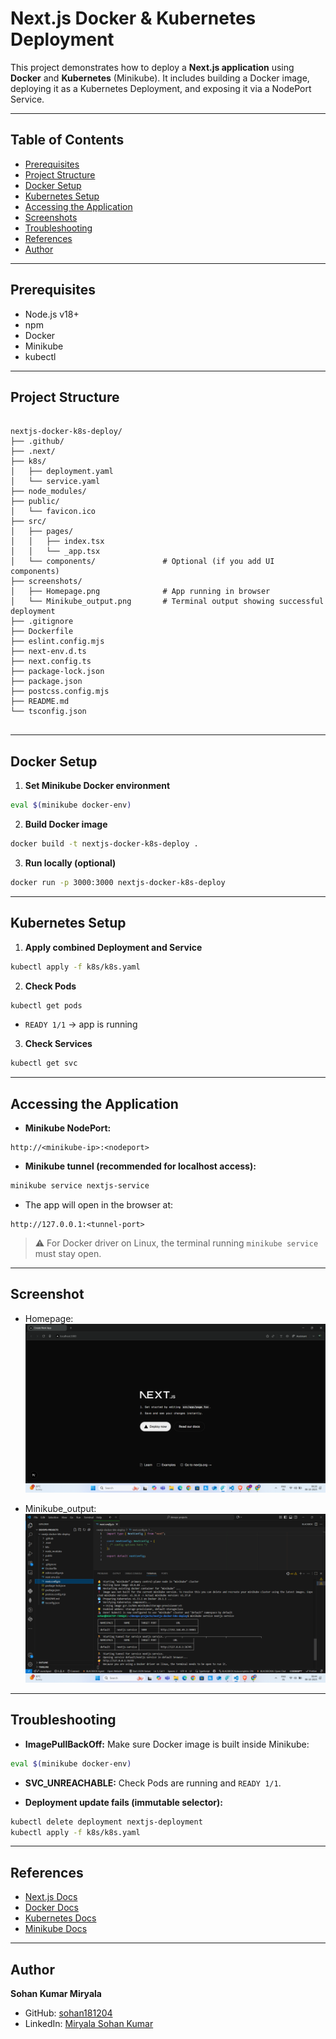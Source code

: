 # Next.js Docker & Kubernetes Deployment

This project demonstrates how to deploy a **Next.js application** using **Docker** and **Kubernetes** (Minikube). It includes building a Docker image, deploying it as a Kubernetes Deployment, and exposing it via a NodePort Service.

---

## Table of Contents

- [Prerequisites](#prerequisites)  
- [Project Structure](#project-structure)  
- [Docker Setup](#docker-setup)  
- [Kubernetes Setup](#kubernetes-setup)  
- [Accessing the Application](#accessing-the-application)  
- [Screenshots](#screenshots)  
- [Troubleshooting](#troubleshooting)  
- [References](#references)  
- [Author](#author)

---

## Prerequisites

- Node.js v18+  
- npm  
- Docker  
- Minikube  
- kubectl  

---

## Project Structure

```

nextjs-docker-k8s-deploy/
├── .github/
├── .next/
├── k8s/
│   ├── deployment.yaml              
│   └── service.yaml           
├── node_modules/
├── public/
│   └── favicon.ico
├── src/
│   ├── pages/
│   │   ├── index.tsx
│   │   └── _app.tsx
│   └── components/               # Optional (if you add UI components)
├── screenshots/
│   ├── Homepage.png              # App running in browser
│   └── Minikube_output.png       # Terminal output showing successful deployment
├── .gitignore
├── Dockerfile
├── eslint.config.mjs
├── next-env.d.ts
├── next.config.ts
├── package-lock.json
├── package.json
├── postcss.config.mjs
├── README.md
└── tsconfig.json


````

---

## Docker Setup

1. **Set Minikube Docker environment**
```bash
eval $(minikube docker-env)
````

2. **Build Docker image**

```bash
docker build -t nextjs-docker-k8s-deploy .
```

3. **Run locally (optional)**

```bash
docker run -p 3000:3000 nextjs-docker-k8s-deploy
```

---

## Kubernetes Setup

1. **Apply combined Deployment and Service**

```bash
kubectl apply -f k8s/k8s.yaml
```

2. **Check Pods**

```bash
kubectl get pods
```

* `READY 1/1` → app is running

3. **Check Services**

```bash
kubectl get svc
```

---

## Accessing the Application

* **Minikube NodePort:**

```
http://<minikube-ip>:<nodeport>
```

* **Minikube tunnel (recommended for localhost access):**

```bash
minikube service nextjs-service
```

* The app will open in the browser at:

```
http://127.0.0.1:<tunnel-port>
```

> ⚠ For Docker driver on Linux, the terminal running `minikube service` must stay open.

---

## Screenshot

* Homepage:
  ![Homepage](Screenshot/Homepage.png)

* Minikube_output:
  ![Minikube_output](Screenshot/Minikube_output.png)

---

## Troubleshooting

* **ImagePullBackOff:** Make sure Docker image is built inside Minikube:

```bash
eval $(minikube docker-env)
```

* **SVC_UNREACHABLE:** Check Pods are running and `READY 1/1`.

* **Deployment update fails (immutable selector):**

```bash
kubectl delete deployment nextjs-deployment
kubectl apply -f k8s/k8s.yaml
```

---

## References

* [Next.js Docs](https://nextjs.org/docs)
* [Docker Docs](https://docs.docker.com/)
* [Kubernetes Docs](https://kubernetes.io/docs/home/)
* [Minikube Docs](https://minikube.sigs.k8s.io/docs/)

---

## Author

**Sohan Kumar Miryala**

* GitHub: [sohan181204](https://github.com/sohan181204)
* LinkedIn: [Miryala Sohan Kumar](https://www.linkedin.com/in/miryala-sohan-kumar-5642a626a/)

```

